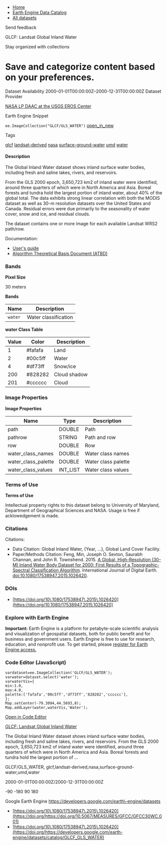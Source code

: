 



* [Home](https://developers.google.com/)
* [Earth Engine Data Catalog](https://developers.google.com/earth-engine/datasets)
* [All datasets](https://developers.google.com/earth-engine/datasets/catalog)





 
 
 Send feedback
 
 

GLCF: Landsat Global Inland Water


 
 Stay organized with collections
 

 
 Save and categorize content based on your preferences.
===================================================================================================================================








Dataset Availability
2000\-01\-01T00:00:00Z–2000\-12\-31T00:00:00Z
Dataset Provider


[NASA LP DAAC at the USGS EROS Center](https://doi.org/10.5067/MEASURES/GFCC/GFCC30WC.001)



Earth Engine Snippet


`ee.ImageCollection("GLCF/GLS_WATER")` 
[open\_in\_new](https://code.earthengine.google.com/?scriptPath=Examples:Datasets/GLCF/GLCF_GLS_WATER)





Tags


[glcf](/earth-engine/datasets/tags/glcf)
[landsat\-derived](/earth-engine/datasets/tags/landsat-derived)
[nasa](/earth-engine/datasets/tags/nasa)
[surface\-ground\-water](/earth-engine/datasets/tags/surface-ground-water)
[umd](/earth-engine/datasets/tags/umd)
[water](/earth-engine/datasets/tags/water)








#### Description



The Global Inland Water dataset shows inland surface water bodies, including
fresh and saline lakes, rivers, and reservoirs.


From the GLS 2000 epoch, 3,650,723 km2 of inland water were identified,
around three quarters of which were in North America and Asia. Boreal
forests and tundra hold the largest portion of inland water, about 40% of
the global total. The data exhibits strong linear correlation with both the
MODIS dataset as well as 30\-m resolution datasets over the United States
and Canada. Residual errors were due primarily to the seasonality of water
cover, snow and ice, and residual clouds.


The dataset contains one or more image for each available Landsat WRS2
path/row.


Documentation:


* [User's guide](https://lpdaac.usgs.gov/documents/1371/GFCC_User_Guide_V1.pdf)
* [Algorithm Theoretical Basis Document (ATBD)](https://lpdaac.usgs.gov/documents/1370/GFCC_ATBD.pdf)





### Bands



**Pixel Size**
  
30 meters



**Bands**




| Name | Description |
| --- | --- |
| `water` | Water classification |


**water Class Table**




| Value | Color | Description |
| --- | --- | --- |
| 1 | \#fafafa | Land |
| 2 | \#00c5ff | Water |
| 4 | \#df73ff | Snow/ice |
| 200 | \#828282 | Cloud shadow |
| 201 | \#cccccc | Cloud |




### Image Properties


**Image Properties**




| Name | Type | Description |
| --- | --- | --- |
| path | DOUBLE | Path |
| pathrow | STRING | Path and row |
| row | DOUBLE | Row |
| water\_class\_names | DOUBLE | Water class names |
| water\_class\_palette | DOUBLE | Water class palette |
| water\_class\_values | INT\_LIST | Water class values |




### Terms of Use


**Terms of Use**


Intellectual property rights to this dataset belong to University of
Maryland, Department of Geographical Sciences and NASA. Usage is free if
acklowedgement is made.




### Citations



Citations:
* Data Citation: Global Inland Water, {Year, ...}, Global Land Cover
Facility.
* Paper/Methods Citation: Feng, Min, Joseph O. Sexton, Saurabh Channan,
and John R. Townshend. 2015\. [A Global, High\-Resolution (30\-M) Inland Water
Body Dataset for 2000: First Results of a Topographic\-Spectral
Classification Algorithm](https://www.tandfonline.com/doi/pdf/10.1080/17538947.2015.1026420).
International Journal of Digital Earth.
[doi:10\.1080/17538947\.2015\.1026420](https://doi.org/10.1080/17538947.2015.1026420).





### DOIs


* [https://doi.org/10\.1080/17538947\.2015\.1026420](https://doi.org/10.1080/17538947.2015.1026420)




### Explore with Earth Engine


**Important:** 
 Earth Engine is a platform for petabyte\-scale scientific analysis and visualization of
 geospatial datasets, both for public benefit and for business and government users.
 Earth Engine is free to use for research, education, and nonprofit use. To get started, please
 [register for Earth Engine access.](https://console.cloud.google.com/earth-engine)



### Code Editor (JavaScript)



```
vardataset=ee.ImageCollection('GLCF/GLS_WATER');
varwater=dataset.select('water');
varwaterVis={
min:1.0,
max:4.0,
palette:['fafafa','00c5ff','df73ff','828282','cccccc'],
};
Map.setCenter(-79.3094,44.5693,8);
Map.addLayer(water,waterVis,'Water');
```



[Open in Code Editor](https://code.earthengine.google.com/?scriptPath=Examples:Datasets/GLCF/GLCF_GLS_WATER)


[GLCF: Landsat Global Inland Water](/earth-engine/datasets/catalog/GLCF_GLS_WATER)

The Global Inland Water dataset shows inland surface water bodies, including fresh and saline lakes, rivers, and reservoirs. From the GLS 2000 epoch, 3,650,723 km2 of inland water were identified, around three quarters of which were in North America and Asia. Boreal forests and tundra hold the largest portion of …

 GLCF/GLS\_WATER,
 glcf,landsat\-derived,nasa,surface\-ground\-water,umd,water

2000\-01\-01T00:00:00Z/2000\-12\-31T00:00:00Z



 \-90 \-180 90 180
 



Google Earth Engine
https://developers.google.com/earth\-engine/datasets

* [https://doi.org/10\.1080/17538947\.2015\.1026420](https://doi.org/https://doi.org/10.5067/MEASURES/GFCC/GFCC30WC.001)
* [https://doi.org/10\.1080/17538947\.2015\.1026420](https://doi.org/https://developers.google.com/earth-engine/datasets/catalog/GLCF_GLS_WATER)









